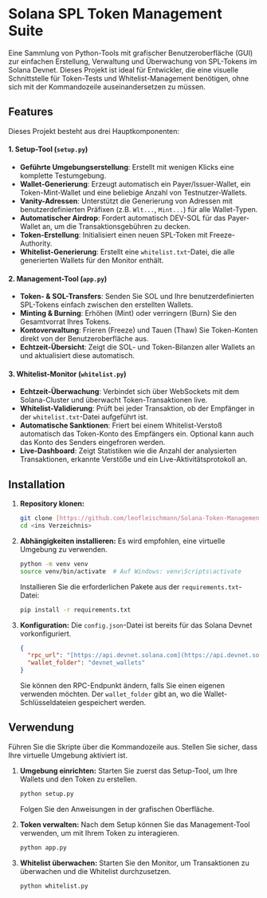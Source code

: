 # Solana SPL Token Management Suite

Eine Sammlung von Python-Tools mit grafischer Benutzeroberfläche (GUI) zur einfachen Erstellung, Verwaltung und Überwachung von SPL-Tokens im Solana Devnet. Dieses Projekt ist ideal für Entwickler, die eine visuelle Schnittstelle für Token-Tests und Whitelist-Management benötigen, ohne sich mit der Kommandozeile auseinandersetzen zu müssen.


## Features

Dieses Projekt besteht aus drei Hauptkomponenten:

#### 1. Setup-Tool (`setup.py`)
- **Geführte Umgebungserstellung**: Erstellt mit wenigen Klicks eine komplette Testumgebung.
- **Wallet-Generierung**: Erzeugt automatisch ein Payer/Issuer-Wallet, ein Token-Mint-Wallet und eine beliebige Anzahl von Testnutzer-Wallets.
- **Vanity-Adressen**: Unterstützt die Generierung von Adressen mit benutzerdefinierten Präfixen (z.B. `Wlt...`, `Mint...`) für alle Wallet-Typen.
- **Automatischer Airdrop**: Fordert automatisch DEV-SOL für das Payer-Wallet an, um die Transaktionsgebühren zu decken.
- **Token-Erstellung**: Initialisiert einen neuen SPL-Token mit Freeze-Authority.
- **Whitelist-Generierung**: Erstellt eine `whitelist.txt`-Datei, die alle generierten Wallets für den Monitor enthält.

#### 2. Management-Tool (`app.py`)
- **Token- & SOL-Transfers**: Senden Sie SOL und Ihre benutzerdefinierten SPL-Tokens einfach zwischen den erstellten Wallets.
- **Minting & Burning**: Erhöhen (Mint) oder verringern (Burn) Sie den Gesamtvorrat Ihres Tokens.
- **Kontoverwaltung**: Frieren (Freeze) und Tauen (Thaw) Sie Token-Konten direkt von der Benutzeroberfläche aus.
- **Echtzeit-Übersicht**: Zeigt die SOL- und Token-Bilanzen aller Wallets an und aktualisiert diese automatisch.

#### 3. Whitelist-Monitor (`whitelist.py`)
- **Echtzeit-Überwachung**: Verbindet sich über WebSockets mit dem Solana-Cluster und überwacht Token-Transaktionen live.
- **Whitelist-Validierung**: Prüft bei jeder Transaktion, ob der Empfänger in der `whitelist.txt`-Datei aufgeführt ist.
- **Automatische Sanktionen**: Friert bei einem Whitelist-Verstoß automatisch das Token-Konto des Empfängers ein. Optional kann auch das Konto des Senders eingefroren werden.
- **Live-Dashboard**: Zeigt Statistiken wie die Anzahl der analysierten Transaktionen, erkannte Verstöße und ein Live-Aktivitätsprotokoll an.

## Installation

1.  **Repository klonen:**
    ```bash
    git clone [https://github.com/leofleischmann/Solana-Token-Management-Suite.git](https://github.com/leofleischmann/Solana-Token-Management-Suite.git)
    cd <ins Verzeichnis>
    ```

2.  **Abhängigkeiten installieren:**
    Es wird empfohlen, eine virtuelle Umgebung zu verwenden.
    ```bash
    python -m venv venv
    source venv/bin/activate  # Auf Windows: venv\Scripts\activate
    ```
    Installieren Sie die erforderlichen Pakete aus der `requirements.txt`-Datei:
    ```bash
    pip install -r requirements.txt
    ```

3.  **Konfiguration:**
    Die `config.json`-Datei ist bereits für das Solana Devnet vorkonfiguriert.
    ```json
    {
      "rpc_url": "[https://api.devnet.solana.com](https://api.devnet.solana.com)",
      "wallet_folder": "devnet_wallets"
    }
    ```
    Sie können den RPC-Endpunkt ändern, falls Sie einen eigenen verwenden möchten. Der `wallet_folder` gibt an, wo die Wallet-Schlüsseldateien gespeichert werden.

## Verwendung

Führen Sie die Skripte über die Kommandozeile aus. Stellen Sie sicher, dass Ihre virtuelle Umgebung aktiviert ist.

1.  **Umgebung einrichten:**
    Starten Sie zuerst das Setup-Tool, um Ihre Wallets und den Token zu erstellen.
    ```bash
    python setup.py
    ```
    Folgen Sie den Anweisungen in der grafischen Oberfläche.

2.  **Token verwalten:**
    Nach dem Setup können Sie das Management-Tool verwenden, um mit Ihrem Token zu interagieren.
    ```bash
    python app.py
    ```

3.  **Whitelist überwachen:**
    Starten Sie den Monitor, um Transaktionen zu überwachen und die Whitelist durchzusetzen.
    ```bash
    python whitelist.py
    ```

